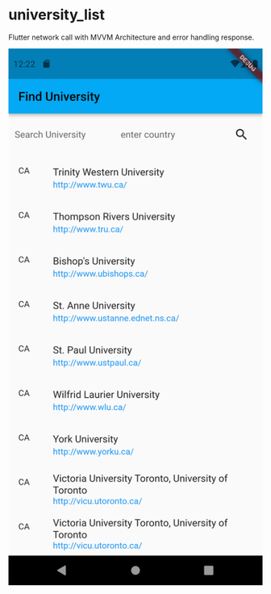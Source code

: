 # university_list

Flutter network call with MVVM Architecture and error handling response. 


 <img src="https://raw.githubusercontent.com/kanulp/university_list_flutter/main/screenshots/ss1.png" width="600"   title="Screenshot 1">
